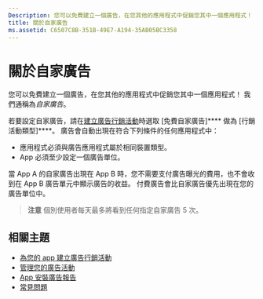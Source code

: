 ```yaml
---
Description: 您可以免費建立一個廣告，在您其他的應用程式中促銷您其中一個應用程式！ 我們通稱為自家廣告。
title: 關於自家廣告
ms.assetid: C6507C8B-351B-49E7-A194-35AB05BC3358
---
```


# 關於自家廣告


您可以免費建立一個廣告，在您其他的應用程式中促銷您其中一個應用程式！ 我們通稱為*自家廣告*。

若要設定自家廣告，請在[建立廣告行銷活動](create-an-ad-campaign-for-your-app.md)時選取 [免費自家廣告]**** 做為 [行銷活動類型]****。 廣告會自動出現在符合下列條件的任何應用程式中：

-   應用程式必須與廣告應用程式屬於相同裝置類型。
-   App 必須至少設定一個廣告單位。

當 App A 的自家廣告出現在 App B 時，您不需要支付廣告曝光的費用，也不會收到在 App B 廣告單元中顯示廣告的收益。 付費廣告會比自家廣告優先出現在您的廣告單位中。

> **注意** 個別使用者每天最多將看到任何指定自家廣告 5 次。

 

## 相關主題


* [為您的 app 建立廣告行銷活動](create-an-ad-campaign-for-your-app.md)
* [管理您的廣告活動](managing-your-ad-campaign.md)
* [App 安裝廣告報告](app-install-ads-reports.md)
* [常見問題](common-questions.md)




<!--HONumber=Mar16_HO5-->


